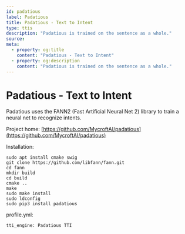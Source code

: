 ```yaml
---
id: padatious
label: Padatious
title: Padatious - Text to Intent
type: ttis
description: "Padatious is trained on the sentence as a whole."
source:
meta:
  - property: og:title
    content: "Padatious - Text to Intent"
  - property: og:description
    content: "Padatious is trained on the sentence as a whole."
---
```


# Padatious - Text to Intent

<PluginLogo/>

Padatious uses the FANN2 (Fast Artificial Neural Net 2) library to train a neural net
to recognize intents.

Project home:
[https://github.com/MycroftAI/padatious](https://github.com/MycroftAI/padatious)

Installation:
```
sudo apt install cmake swig
git clone https://github.com/libfann/fann.git
cd fann
mkdir build
cd build
cmake ..
make
sudo make install
sudo ldconfig
sudo pip3 install padatious
```

profile.yml:
```
tti_engine: Padatious TTI
```

<EditPageLink/>
